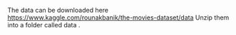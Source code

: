 The data can be downloaded here https://www.kaggle.com/rounakbanik/the-movies-dataset/data
Unzip them into a folder called data .
